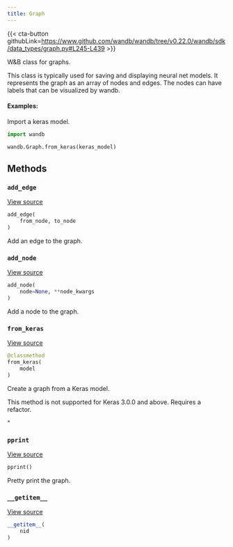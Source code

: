 ```yaml
---
title: Graph
---
```


{{< cta-button githubLink=https://www.github.com/wandb/wandb/tree/v0.22.0/wandb/sdk/data_types/graph.py#L245-L439 >}}

W&B class for graphs.

This class is typically used for saving and displaying neural net models.
It represents the graph as an array of nodes and edges. The nodes can have
labels that can be visualized by wandb.

#### Examples:

Import a keras model.

```python
import wandb

wandb.Graph.from_keras(keras_model)
```

## Methods

### `add_edge`

[View source](https://www.github.com/wandb/wandb/tree/v0.22.0/wandb/sdk/data_types/graph.py#L354-L362)

```python
add_edge(
    from_node, to_node
)
```

Add an edge to the graph.

<!-- lazydoc-ignore: internal -->


### `add_node`

[View source](https://www.github.com/wandb/wandb/tree/v0.22.0/wandb/sdk/data_types/graph.py#L338-L352)

```python
add_node(
    node=None, **node_kwargs
)
```

Add a node to the graph.

<!-- lazydoc-ignore: internal -->


### `from_keras`

[View source](https://www.github.com/wandb/wandb/tree/v0.22.0/wandb/sdk/data_types/graph.py#L364-L400)

```python
@classmethod
from_keras(
    model
)
```

Create a graph from a Keras model.

This method is not supported for Keras 3.0.0 and above.
Requires a refactor.

"<!-- lazydoc-ignore-classmethod: internal -->

### `pprint`

[View source](https://www.github.com/wandb/wandb/tree/v0.22.0/wandb/sdk/data_types/graph.py#L328-L336)

```python
pprint()
```

Pretty print the graph.

<!-- lazydoc-ignore: internal -->


### `__getitem__`

[View source](https://www.github.com/wandb/wandb/tree/v0.22.0/wandb/sdk/data_types/graph.py#L325-L326)

```python
__getitem__(
    nid
)
```
